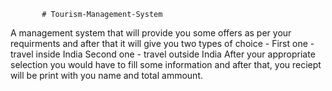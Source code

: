            # Tourism-Management-System
A management system that will provide you some offers as per your requirments and
after that it will give you two types of choice - First one - travel inside India
Second one - travel outside India After your appropriate selection you would have to
fill some information and after that, you reciept will be print with you name and total ammount.
